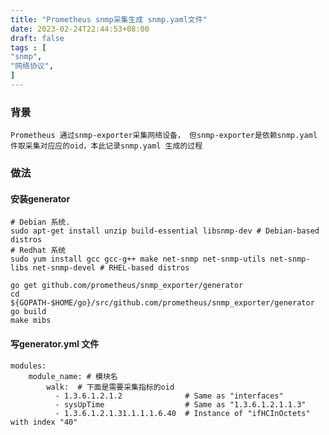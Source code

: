 ```yaml
---
title: "Prometheus snmp采集生成 snmp.yaml文件"
date: 2023-02-24T22:44:53+08:00
draft: false
tags : [
"snmp",
"网络协议",
]
---
```

### 背景
    Prometheus 通过snmp-exporter采集网络设备， 但snmp-exporter是依赖snmp.yaml
    件取采集对应应的oid，本此记录snmp.yaml 生成的过程
### 做法
#### 安装generator 
    # Debian 系统.
    sudo apt-get install unzip build-essential libsnmp-dev # Debian-based distros
    # Redhat 系统
    sudo yum install gcc gcc-g++ make net-snmp net-snmp-utils net-snmp-libs net-snmp-devel # RHEL-based distros
    
    go get github.com/prometheus/snmp_exporter/generator
    cd ${GOPATH-$HOME/go}/src/github.com/prometheus/snmp_exporter/generator
    go build
    make mibs

#### 写generator.yml 文件
    modules:
        module_name: # 模块名
            walk:  # 下面是需要采集指标的oid
              - 1.3.6.1.2.1.2              # Same as "interfaces"
              - sysUpTime                  # Same as "1.3.6.1.2.1.1.3"
              - 1.3.6.1.2.1.31.1.1.1.6.40  # Instance of "ifHCInOctets" with index "40"
